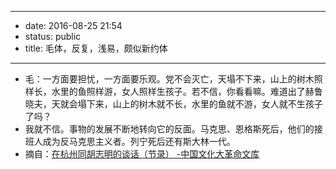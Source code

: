 - --
- date: 2016-08-25 21:54
- status: public
- title: 毛体，反复，浅易，颇似新约体
- --
- 毛：一方面要担忧，一方面要乐观。党不会灭亡，天塌不下来，山上的树木照样长，水里的鱼照样游，女人照样生孩子。若不信，你看看嘛。难道出了赫鲁晓夫，天就会塌下来，山上的树木就不长，水里的鱼就不游，女人就不生孩子了吗？
- 我就不信。事物的发展不断地转向它的反面。马克思、恩格斯死后，他们的接班人成为反马克思主义者。列宁死后还有斯大林一代。
- 摘自：[在杭州同胡志明的谈话（节录） -中国文化大革命文库](http://ccradb.appspot.com/post/1094)
